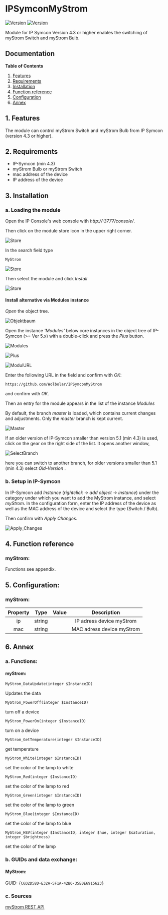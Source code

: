 # IPSymconMyStrom
[![Version](https://img.shields.io/badge/Symcon-PHPModule-red.svg)](https://www.symcon.de/service/dokumentation/entwicklerbereich/sdk-tools/sdk-php/)
[![Version](https://img.shields.io/badge/Symcon%20Version-%3E%205.1-green.svg)](https://www.symcon.de/en/service/documentation/installation/)

Module for IP Symcon Version 4.3 or higher enables the switching of myStrom Switch and myStrom Bulb.

## Documentation

**Table of Contents**

1. [Features](#1-features)
2. [Requirements](#2-requirements)
3. [Installation](#3-installation)
4. [Function reference](#4-functionreference)
5. [Configuration](#5-configuration)
6. [Annex](#6-annex)

## 1. Features

The module can control myStrom Switch and myStrom Bulb from IP Symcon (version 4.3 or higher).

## 2. Requirements

 - IP-Symcon (min 4.3)
 - myStrom Bulb or myStrom Switch
 - mac address of the device
 - IP address of the device

## 3. Installation

### a. Loading the module

Open the IP Console's web console with _http://<IP-Symcon IP>:3777/console/_.

Then click on the module store icon in the upper right corner.

![Store](img/store_icon.png?raw=true "open store")

In the search field type

```
MyStrom
```  


![Store](img/module_store_search_en.png?raw=true "module search")

Then select the module and click _Install_

![Store](img/install_en.png?raw=true "install")


#### Install alternative via Modules instance

_Open_ the object tree.

![Objektbaum](img/object_tree.png?raw=true "object tree")	

Open the instance _'Modules'_ below core instances in the object tree of IP-Symcon (>= Ver 5.x) with a double-click and press the _Plus_ button.

![Modules](img/modules.png?raw=true "modules")	

![Plus](img/plus.png?raw=true "Plus")	

![ModulURL](img/add_module.png?raw=true "Add Module")
 
Enter the following URL in the field and confirm with _OK_:


```	
https://github.com/Wolbolar/IPSymconMyStrom
```
    
and confirm with _OK_.    
    
Then an entry for the module appears in the list of the instance _Modules_

By default, the branch _master_ is loaded, which contains current changes and adjustments.
Only the _master_ branch is kept current.

![Master](img/master.png?raw=true "master") 

If an older version of IP-Symcon smaller than version 5.1 (min 4.3) is used, click on the gear on the right side of the list.
It opens another window,

![SelectBranch](img/select_branch_en.png?raw=true "select branch") 

here you can switch to another branch, for older versions smaller than 5.1 (min 4.3) select _Old-Version_ .

### b.  Setup in IP-Symcon

In IP-Symcon add _Instance_ (_rightclick -> add object -> instance_) under the category under which you want to add the MyStrom instance,
and select _myStrom_.
In the configuration form, enter the IP address of the device as well as the MAC address of the device and select the type (Switch / Bulb).

Then confirm with _Apply Changes_.

![Apply_Changes](img/apply_changes_en.png?raw=true "Adpply Changes")


## 4. Function reference

### myStrom:  

Functions see appendix.


## 5. Configuration:

### myStrom:

| Property    | Type    | Value    | Description                                  |
| :---------: | :-----: | :------: | :------------------------------------------: |
| ip          | string  |          | IP adress device myStrom                     |
| mac         | string  |          | MAC adress device myStrom                    |

## 6. Annex

###  a. Functions:

#### myStrom:

`MyStrom_DataUpdate(integer $InstanceID)`

Updates the data

`MyStrom_PowerOff(integer $InstanceID)`

turn off a device

`MyStrom_PowerOn(integer $InstanceID)`

turn on a device

`MyStrom_GetTemperature(integer $InstanceID)`

get temperature

`MyStrom_White(integer $InstanceID)`

set the color of the lamp to white

`MyStrom_Red(integer $InstanceID)`

set the color of the lamp to red

`MyStrom_Green(integer $InstanceID)`

set the color of the lamp to green

`MyStrom_Blue(integer $InstanceID)`

set the color of the lamp to blue

`MyStrom_HSV(integer $InstanceID, integer $hue, integer $saturation, integer $brightness)`

set the color of the lamp


###  b. GUIDs and data exchange:

#### MyStrom:

GUID: `{C6D2D58D-E32A-5F1A-42B6-35E0E6915623}`

### c. Sources

[myStrom REST API](https://mystrom.ch/wp-content/uploads/REST_API_WRB.txt "myStrom REST API")